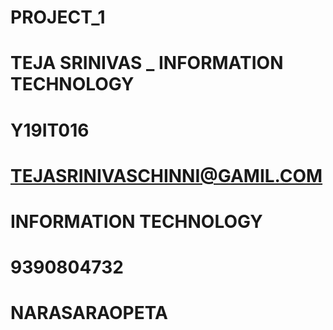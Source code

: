 # PROJECT_1
# TEJA SRINIVAS _ INFORMATION TECHNOLOGY
# Y19IT016
# TEJASRINIVASCHINNI@GAMIL.COM
# INFORMATION TECHNOLOGY
# 9390804732
# NARASARAOPETA

